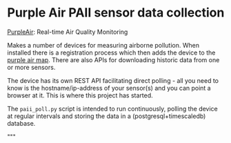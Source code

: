 # Purple Air PAII sensor data collection

[PurpleAir](https://www.purpleair.com): Real-time Air Quality Monitoring

Makes a number of devices for measuring airborne pollution. When installed there
is a registration process which then adds the device to the [purple air map](https://www.purpleair.com/map). There are also APIs for downloading historic data from one or more sensors.

The device has its own REST API facilitating direct polling - all you need to know is the hostname/ip-address of your sensor(s) and you can point a browser at it. This is where this project has started.

The `paii_poll.py` script is intended to run continuously, polling the device at regular intervals and storing the data in a (postgresql+timescaledb) database.

"""
